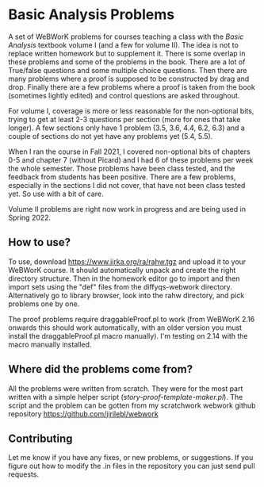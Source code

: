 # Basic Analysis Problems

A set of WeBWorK problems for courses teaching a class with the
*Basic Analysis* textbook volume I (and a few for volume II).  The idea is not
to replace written homework but to supplement it.  There is some overlap in
these problems and some of the problems in the book.  There are a lot of
True/false questions and some multiple choice questions.  Then there are many
problems where a proof is supposed to be constructed by drag and drop.  Finally
there are a few problems where a proof is taken from the book (sometimes
lightly edited) and control questions are asked throughout.

For volume I, coverage is more or less reasonable for the non-optional bits,
trying to get at least 2-3 questions per section (more for ones that take
longer).  A few sections only have 1 problem (3.5, 3.6, 4.4, 6.2, 6.3) and a
couple of sections do not yet have any problems yet (5.4, 5.5).

When I ran the course in Fall 2021, I covered non-optional bits of chapters
0-5 and chapter 7 (without Picard) and I had 6 of these problems per week
the whole semester.  Those problems have been class tested, and the feedback
from students has been positive.  There are a few problems, especially in the
sections I did not cover, that have not been class tested yet.  So use with a
bit of care.

Volume II problems are right now work in progress and are being used in
Spring 2022.

## How to use?

To use, download https://www.jirka.org/ra/rahw.tgz and upload it to your
WeBWorK course.  It should automatically unpack and create the right directory
structure.  Then in the homework editor go to import and then import sets using
the "def" files from the diffyqs-webwork directory.  Alternatively go to
library browser, look into the rahw directory, and pick problems one
by one.

The proof problems require draggableProof.pl to work (from WeBWorK 2.16
onwards this should work automatically, with an older version you
must install the draggableProof.pl macro manually).  I'm testing on 2.14
with the macro manually installed.

## Where did the problems come from?

All the problems were written from scratch.  They were for the most part
written with a simple helper script (*story-proof-template-maker.pl*).
The script and the problem can be gotten from my scratchwork webwork github
repository https://github.com/jirilebl/webwork

## Contributing

Let me know if you have any fixes, or new problems, or suggestions.
If you figure out how to modify the .in files in the repository you can
just send pull requests.
